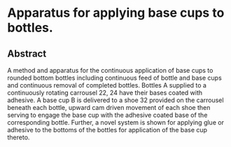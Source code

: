 # Apparatus for applying base cups to bottles.

## Abstract
A method and apparatus for the continuous application of base cups to rounded bottom bottles including continuous feed of bottle and base cups and continuous removal of completed bottles. Bottles A supplied to a continuously rotating carrousel 22, 24 have their bases coated with adhesive. A base cup B is delivered to a shoe 32 provided on the carrousel beneath each bottle, upward cam driven movement of each shoe then serving to engage the base cup with the adhesive coated base of the corresponding bottle. Further, a novel system is shown for applying glue or adhesive to the bottoms of the bottles for application of the base cup thereto.
